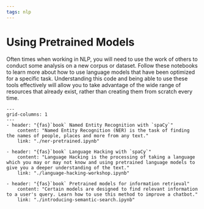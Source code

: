 ```yaml
---
tags: nlp
---
```


# Using Pretrained Models

Often times when working in NLP, you will need to use the work of others to conduct some analysis on a new corpus or dataset. Follow these notebooks to learn more about how to use language models that have been optimized for a specific task. Understanding this code and being able to use these tools effectively will allow you to take advantage of the wide range of resources that already exist, rather than creating them from scratch every time.

```{gallery-grid}
---
grid-columns: 1
---
- header: "{fas}`book` Named Entity Recognition with `spaCy`"
	content: "Named Entity Recognition (NER) is the task of finding the names of people, places and more from any text."
	link: "./ner-pretrained.ipynb"

- header: "{fas}`book` Language Hacking with `spaCy`"
	content: "Language Hacking is the processing of taking a language which you may or may not know and using pretrained language models to give you a deeper understanding of the text."
	link: "./language-hacking-workshop.ipynb"

- header: "{fas}`book` Pretrained models for information retrieval"
	content: "Certain models are designed to find relevant information to a user's query. Learn how to use this method to improve a chatbot."
	link: "./introducing-semantic-search.ipynb"

```
